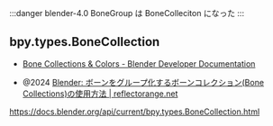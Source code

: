 :::danger blender-4.0 BoneGroup は BoneColleciton になった
:::

## bpy.types.BoneCollection

- [Bone Collections & Colors - Blender Developer Documentation](https://developer.blender.org/docs/release_notes/4.0/upgrading/bone_collections/)

- @2024 [Blender: ボーンをグループ化するボーンコレクション(Bone Collections)の使用方法 | reflectorange.net](https://reflectorange.net/archives/256.html)

https://docs.blender.org/api/current/bpy.types.BoneCollection.html
